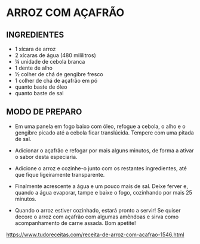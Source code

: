# ARROZ COM AÇAFRÃO

## INGREDIENTES

- 1 xícara de arroz
- 2 xícaras de água (480 mililitros)
- ¼ unidade de cebola branca
- 1 dente de alho
- ½ colher de chá de gengibre fresco
- 1 colher de chá de açafrão em pó
- quanto baste de óleo
- quanto baste de sal

## MODO DE PREPARO

- Em uma panela em fogo baixo com óleo, refogue a cebola, o alho e o gengibre
picado até a cebola ficar translúcida. Tempere com uma pitada de sal.

- Adicionar o açafrão e refogar por mais alguns minutos, de forma a ativar o
sabor desta especiaria.

- Adicione o arroz e cozinhe-o junto com os restantes ingredientes, até que
fique ligeiramente transparente.

- Finalmente acrescente a água e um pouco mais de sal. Deixe ferver e, quando a
água evaporar, tampe e baixe o fogo, cozinhando por mais 25 minutos.

- Quando o arroz estiver cozinhado, estará pronto a servir! Se quiser decore o
arroz com açafrão com algumas amêndoas e sirva como acompanhamento de carne
assada. Bom apetite!

https://www.tudoreceitas.com/receita-de-arroz-com-acafrao-1546.html
